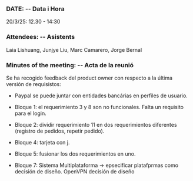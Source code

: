### DATE: -- Data i Hora 
20/3/25: 12.30 - 14:30

### Attendees: -- Asistents
Laia Lishuang, Junjye Liu, Marc Camarero, Jorge Bernal

### Minutes of the meeting: -- Acta de la reunió
Se ha recogido feedback del product owner con respecto a la última versión de requisistos: 

- Paypal se puede juntar con entidades bancárias en perfiles de usuario.

- Bloque 1: el requerimiento 3 y 8 son no funcionales. Falta un requisito para el login.

- Bloque 2: dividir requerimiento 11 en dos requerimientos diferentes (registro de pedidos, repetir pedido).

- Bloque 4: tarjeta con j.

- Bloque 5: fusionar los dos requerimientos en uno.

- Bloque 7: Sistema Multiplataforma -> epsecificar platafprmas como decisión de diseño. OpenVPN decisión de diseño
